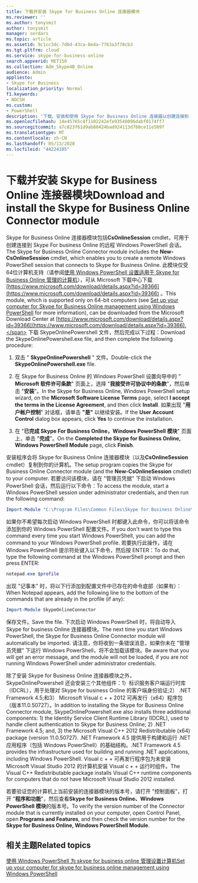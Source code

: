 ```yaml
---
title: 下载并安装 Skype for Business Online 连接器模块
ms.reviewer: ''
ms.author: tonysmit
author: tonysmit
manager: serdars
ms.topic: article
ms.assetid: 9c1cc3dc-7d6d-43ca-8e4a-7763a3f78cb3
ms.tgt.pltfrm: cloud
ms.service: skype-for-business-online
search.appverid: MET150
ms.collection: Adm_Skype4B_Online
audience: Admin
appliesto:
- Skype for Business
localization_priority: Normal
f1.keywords:
- NOCSH
ms.custom:
- PowerShell
description: '下载、安装和使用 Skype for Business Online 连接器以创建连接到 Skype for business Online 的远程 Windows PowerShell 会话。 '
ms.openlocfilehash: 14e45765c4f1102242efe93548096dabf0174ff7
ms.sourcegitcommit: a7c823f61d9ab88424bad924113d780ce11e509f
ms.translationtype: MT
ms.contentlocale: zh-CN
ms.lasthandoff: 05/13/2020
ms.locfileid: "44224105"
---
```

# <a name="download-and-install-the-skype-for-business-online-connector-module"></a><span data-ttu-id="d01dc-103">下载并安装 Skype for Business Online 连接器模块</span><span class="sxs-lookup"><span data-stu-id="d01dc-103">Download and install the Skype for Business Online Connector module</span></span>

<span data-ttu-id="d01dc-104">Skype for Business Online 连接器模块包括**CsOnlineSession** cmdlet，可用于创建连接到 Skype For business Online 的远程 Windows PowerShell 会话。</span><span class="sxs-lookup"><span data-stu-id="d01dc-104">The Skype for Business Online Connector module includes the **New-CsOnlineSession** cmdlet, which enables you to create a remote Windows PowerShell session that connects to Skype for Business Online.</span></span> <span data-ttu-id="d01dc-105">此模块仅受64位计算机支持（请参阅[使用 Windows PowerShell 设置适用于 Skype for Business Online 管理的计算机](set-up-your-computer-for-windows-powershell.md)），可从 Microsoft 下载中心下载 [https://www.microsoft.com/download/details.aspx?id=39366](https://www.microsoft.com/download/details.aspx?id=39366) 。</span><span class="sxs-lookup"><span data-stu-id="d01dc-105">This module, which is supported only on 64-bit computers (see [Set up your computer for Skype for Business Online management using Windows PowerShell](set-up-your-computer-for-windows-powershell.md) for more information), can be downloaded from the Microsoft Download Center at [https://www.microsoft.com/download/details.aspx?id=39366](https://www.microsoft.com/download/details.aspx?id=39366).</span></span> <span data-ttu-id="d01dc-106">下载 SkypeOnlinePowershell 文件，然后完成以下过程：</span><span class="sxs-lookup"><span data-stu-id="d01dc-106">Download the SkypeOnlinePowershell.exe file, and then complete the following procedure:</span></span>
  
1. <span data-ttu-id="d01dc-107">双击 " **SkypeOnlinePowershell** " 文件。</span><span class="sxs-lookup"><span data-stu-id="d01dc-107">Double-click the **SkypeOnlinePowershell.exe** file.</span></span>
    
2. <span data-ttu-id="d01dc-108">在 Skype for Business Online 的 Windows PowerShell 设置向导中的 " **Microsoft 软件许可条款**" 页面上，选择 "**我接受许可协议中的条款**"，然后单击 "**安装**"。</span><span class="sxs-lookup"><span data-stu-id="d01dc-108">In the Skype for Business Online, Windows PowerShell setup wizard, on the **Microsoft Software License Terms** page, select **I accept the terms in the License Agreement**, and then click **Install**.</span></span> <span data-ttu-id="d01dc-109">如果出现 "**用户帐户控制**" 对话框，请单击 **"是"** 以继续安装。</span><span class="sxs-lookup"><span data-stu-id="d01dc-109">If the **User Account Control** dialog box appears, click **Yes** to continue the installation.</span></span>
    
3. <span data-ttu-id="d01dc-110">在 "**已完成 Skype For Business Online，Windows PowerShell 模块**" 页面上，单击 "**完成**"。</span><span class="sxs-lookup"><span data-stu-id="d01dc-110">On the **Completed the Skype for Business Online, Windows PowerShell Module** page, click **Finish**.</span></span>
    
<span data-ttu-id="d01dc-111">安装程序会将 Skype for Business Online 连接器模块（以及**CsOnlineSession** cmdlet）复制到你的计算机。</span><span class="sxs-lookup"><span data-stu-id="d01dc-111">The setup program copies the Skype for Business Online Connector module (and the **New-CsOnlineSession** cmdlet) to your computer.</span></span> <span data-ttu-id="d01dc-112">若要访问该模块，请在 "管理员凭据" 下启动 Windows PowerShell 会话，然后运行以下命令：</span><span class="sxs-lookup"><span data-stu-id="d01dc-112">To access the module, start a Windows PowerShell session under administrator credentials, and then run the following command:</span></span>
  
```PowerShell
Import-Module "C:\Program Files\Common Files\Skype for Business Online\Modules\SkypeOnlineConnector\SkypeOnlineConnector.psd1"
```

<span data-ttu-id="d01dc-113">如果你不希望每次启动 Windows PowerShell 时都键入此命令，你可以将该命令添加到你的 Windows PowerShell 配置文件。</span><span class="sxs-lookup"><span data-stu-id="d01dc-113">If you don't want to type this command every time you start Windows PowerShell, you can add the command to your Windows PowerShell profile.</span></span> <span data-ttu-id="d01dc-114">若要执行此操作，请在 Windows PowerShell 提示符处键入以下命令，然后按 ENTER：</span><span class="sxs-lookup"><span data-stu-id="d01dc-114">To do that, type the following command at the Windows PowerShell prompt and then press ENTER:</span></span>
  
```PowerShell
notepad.exe $profile
```

 <span data-ttu-id="d01dc-115">出现 "记事本" 时，将以下行添加到配置文件中已存在的命令底部（如果有）：</span><span class="sxs-lookup"><span data-stu-id="d01dc-115">When Notepad appears, add the following line to the bottom of the commands that are already in the profile (if any):</span></span>
  
```PowerShell
Import-Module SkypeOnlineConnector
```

<span data-ttu-id="d01dc-116">保存文件。</span><span class="sxs-lookup"><span data-stu-id="d01dc-116">Save the file.</span></span> <span data-ttu-id="d01dc-117">下次启动 Windows PowerShell 时，将自动导入 Skype for business Online 连接器模块。</span><span class="sxs-lookup"><span data-stu-id="d01dc-117">The next time you start Windows PowerShell, the Skype for Business Online Connector module will automatically be imported.</span></span> <span data-ttu-id="d01dc-118">请注意，你将收到一条错误消息，如果你未在 "管理员凭据" 下运行 Windows PowerShell，将不会加载该模块。</span><span class="sxs-lookup"><span data-stu-id="d01dc-118">Be aware that you will get an error message, and the module will not be loaded, if you are not running Windows PowerShell under administrator credentials.</span></span>
  
<span data-ttu-id="d01dc-119">除了安装 Skype for Business Online 连接器模块之外，SkypeOnlinePowershell 还会安装三个其他组件：1）标识服务客户端运行时库（IDCRL），用于处理对 Skype for business Online 的客户端身份验证;2） .NET Framework 4.5;和3） Microsoft Visual c + + 2012 可再发行（x64）程序包（版本11.0.50727）。</span><span class="sxs-lookup"><span data-stu-id="d01dc-119">In addition to installing the Skype for Business Online Connector module, SkypeOnlinePowershell.exe also installs three additional components: 1) the Identity Service Client Runtime Library (IDCRL), used to handle client authentication to Skype for Business Online; 2) .NET Framework 4.5; and, 3) the Microsoft Visual C++ 2012 Redistributable (x64) package (version 11.0.50727).</span></span> <span data-ttu-id="d01dc-120">.NET Framework 4.5 提供用于构建和运行 .NET 应用程序（包括 Windows PowerShell）的基础结构。</span><span class="sxs-lookup"><span data-stu-id="d01dc-120">.NET Framework 4.5 provides the infrastructure used for building and running .NET applications, including Windows PowerShell.</span></span> <span data-ttu-id="d01dc-121">Visual c + + 可再发行程序包为未安装 Microsoft Visual Studio 2012 的计算机安装 Visual c + + 运行时组件。</span><span class="sxs-lookup"><span data-stu-id="d01dc-121">The Visual C++ Redistributable package installs Visual C++ runtime components for computers that do not have Microsoft Visual Studio 2012 installed.</span></span>
  
<span data-ttu-id="d01dc-122">若要验证您的计算机上当前安装的连接器模块的版本号，请打开 "控制面板"，打开 "**程序和功能**"，然后查看**Skype for Business Online、Windows PowerShell 模块**的版本号。</span><span class="sxs-lookup"><span data-stu-id="d01dc-122">To verify the version number of the Connector module that is currently installed on your computer, open Control Panel, open **Programs and Features**, and then check the version number for the **Skype for Business Online, Windows PowerShell Module**.</span></span>
  
## <a name="related-topics"></a><span data-ttu-id="d01dc-123">相关主题</span><span class="sxs-lookup"><span data-stu-id="d01dc-123">Related topics</span></span>
[<span data-ttu-id="d01dc-124">使用 Windows PowerShell 为 skype for business online 管理设置计算机</span><span class="sxs-lookup"><span data-stu-id="d01dc-124">Set up your computer for skype for business online management using Windows PowerShell</span></span>](set-up-your-computer-for-windows-powershell.md)

  
 
